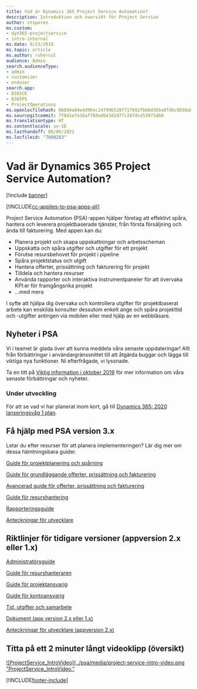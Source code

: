 ```yaml
---
title: Vad är Dynamics 365 Project Service Automation?
description: Introduktion och översikt för Project Service
author: stsporen
ms.custom:
- dyn365-projectservice
- intro-internal
ms.date: 9/23/2019
ms.topic: article
ms.author: ruhercul
audience: Admin
search.audienceType:
- admin
- customizer
- enduser
search.app:
- D365CE
- D365PS
- ProjectOperations
ms.openlocfilehash: 06894a64e4d96ec14799b528ff17b92fbb0d36ba8fdbc9b58abb892563e822b5
ms.sourcegitcommit: 7f8d1e7a16af769adb43d1877c28fdce53975db8
ms.translationtype: HT
ms.contentlocale: sv-SE
ms.lasthandoff: 08/06/2021
ms.locfileid: "7000283"
---
```

# <a name="what-is-dynamics-365-project-service-automation"></a>Vad är Dynamics 365 Project Service Automation?

[!include [banner](../includes/psa-now-project-operations.md)]

[!INCLUDE[cc-applies-to-psa-apps-all](../includes/cc-applies-to-psa-apps-all.md)]

Project Service Automation (PSA)-appen hjälper företag att effektivt spåra, hantera och leverera projektbaserade tjänster, från första försäljning och ända till fakturering. Med appen kan du:

- Planera projekt och skapa uppskattningar och arbetsscheman
- Uppskatta och spåra utgifter och utgifter för ett projekt
- Förutse resursbehovet för projekt i pipeline
- Spåra projektstatus och utgift
- Hantera offerter, prissättning och fakturering för projekt
- Tilldela och hantera resurser
- Använda rapporter och interaktiva instrumentpaneler för att övervaka KPI:er för framgångsrika projekt
- ...med mera

I syfte att hjälpa dig övervaka och kontrollera utgifter för projektbaserat arbete kan enskilda konsulter dessutom enkelt ange och spåra projekttid och -utgifter antingen via mobilen eller med hjälp av en webbläsare.

## <a name="whats-new-in-psa"></a>Nyheter i PSA
Vi i teamet är glada över att kunna meddela våra senaste uppdateringar! Allt från förbättringar i användargränssnittet till att åtgärda buggar och lägga till viktiga nya funktioner. Ni efterfrågade, vi lyssnade.

Ta en titt på [Viktig information i oktober 2019](/dynamics365-release-plan/2019wave2/index) för mer information om våra senaste förbättringar och nyheter.

### <a name="in-development"></a>Under utveckling
För att se vad vi har planerat inom kort, gå till [Dynamics 365: 2020 lanseringsvåg 1 plan](/dynamics365-release-plan/2020wave1/index).

## <a name="get-help-with-psa-version-3x"></a>Få hjälp med PSA version 3.x
Letar du efter resurser för att planera implementeringen? Lär dig mer om dessa hämtningsbara guider.

 [Guide för projektplanering och spårning](../psa/implementation-guides/project-planning-tracking.md)

 [Guide för grundläggande offerter, prissättning och fakturering](../psa/implementation-guides/begin-quoting-pricing-billing.md)

 [Avancerad guide för offerter, prissättning och fakturering](../psa/implementation-guides/adv-quoting-pricing-billing.md)

 [Guide för resurshantering](../psa/implementation-guides/resource-management-guide.md)

 [Rapporteringsguide](../psa/implementation-guides/reporting-guide.md)

 [Anteckningar för utvecklare](../psa/developer-guides/overview-dev-notes-v3.x.md)

## <a name="guidance-for-earlier-versions-app-version-2x-or-1x"></a>Riktlinjer för tidigare versioner (appversion 2.x eller 1.x)
 [Administratörsguide](../psa/admin-guide.md)

 [Guide för resurshanteraren](../psa/resource-manager-guide.md)

 [Guide för projektansvarig](../psa/project-manager-guide.md)

 [Guide för kontoansvarig](../psa/account-manager-guide.md)

 [Tid, utgifter och samarbete](../psa/time-expense-collaboration-guide.md)

 [Dokument (app version 2.x eller 1.x)](../psa/white-papers.md)

 [Anteckningar för utvecklare (appversion 2.x)](../psa/developer-guides/add-custom-qoi-forms-v2.x.md)

 ## <a name="watch-a-2-minute-overview-video"></a>Titta på ett 2 minuter långt videoklipp (översikt)
 <a name="heroArea"></a> [![ProjectService_IntroVideo](../psa/media/project-service-intro-video.png "ProjectService_IntroVideo."](https://go.microsoft.com/fwlink/p/?LinkId=799457)




[!INCLUDE[footer-include](../includes/footer-banner.md)]